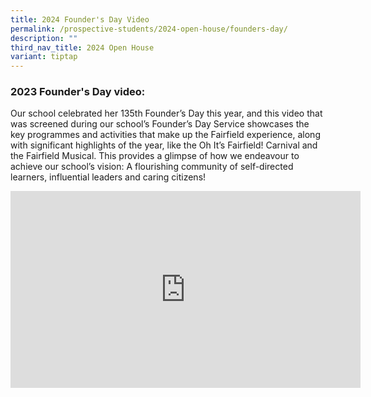 ```yaml
---
title: 2024 Founder's Day Video
permalink: /prospective-students/2024-open-house/founders-day/
description: ""
third_nav_title: 2024 Open House
variant: tiptap
---
```

### 2023 Founder's Day video:

Our school celebrated her 135th Founder’s Day this year, and this video that was screened during our school’s Founder’s Day Service showcases the key programmes and activities that make up the Fairfield experience, along with significant highlights of the year, like the Oh It’s Fairfield! Carnival and the Fairfield Musical. This provides a glimpse of how we endeavour to achieve our school’s vision: A flourishing community of self-directed learners, influential leaders and caring citizens!

<iframe allowfullscreen="" allow="accelerometer; autoplay; clipboard-write; encrypted-media; gyroscope; picture-in-picture; web-share" frameborder="0" title="YouTube video player" src="https://www.youtube.com/embed/oBpXu_EHQ6w?si=Q-9rzjxSSm2E38Pl" height="315" width="560"></iframe>